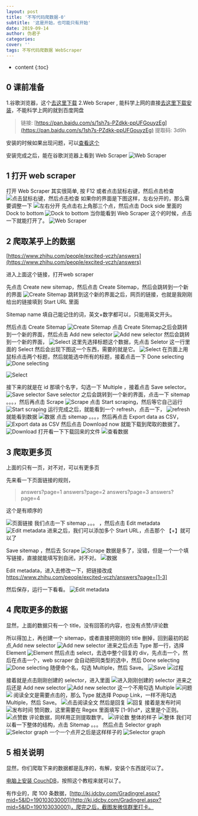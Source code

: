 ```yaml
---
layout: post
title: '不写代码爬数据-0'
subtitle: '这是开始，也可能只有开始'
date: 2019-09-14
author: 伪君子
categories:
cover: ''
tags: 不写代码爬数据 WebScraper
---
```


* content
{:toc}
## 0 课前准备

1.谷歌浏览器，这个[去这里下载](https://www.google.cn/chrome/index.html)
2.Web Scraper , 能科学上网的直接[去这里下载安装](https://chrome.google.com/webstore/detail/jnhgnonknehpejjnehehllkliplmbmhn)，不能科学上网的就到百度网盘
> 链接: [https://pan.baidu.com/s/1sh7s-PZdkk-ppUFGouyzEg](https://pan.baidu.com/s/1sh7s-PZdkk-ppUFGouyzEg)
> 提取码: 3d9h

安装的时候如果出现问题，可以[查看这个](http://www.iwebscraper.com/webscraper-install/)

安装完成之后，能在谷歌浏览器上看到 Web Scraper
![Web Scraper](http://pwqtqal1m.bkt.clouddn.com/FgjqWpzT_r0ucyzi1Itw3oePb2jU)
## 1 打开 web scraper

打开 Web Scraper 其实很简单, 按 F12 或者点击鼠标右键，然后点击检查
![点击鼠标右键，然后点击检查](http://pwqtqal1m.bkt.clouddn.com/FvLFSZB4fYbNFYJHgnEWaTuzM2xf)
如果你的界面是下图这样，左右分开的，那么需要调整一下
![左右分开](http://pwqtqal1m.bkt.clouddn.com/FuoQruikSjIqVzAj5ld7nIS1AgKk)
先点击右上角那三个点，然后点击 Dock side 里面的 Dock to bottom
![Dock to bottom](http://pwqtqal1m.bkt.clouddn.com/FhwHZ9jxB9bUc7c27_e_isaRzDx-)
当你能看到 Web Scraper 这个的时候，点击一下就能打开了。
![Web Scraper](http://pwqtqal1m.bkt.clouddn.com/Fi_VESQ43k_G0BL7zF3gg0zrYZJD)

## 2 爬取某乎上的数据

[https://www.zhihu.com/people/excited-vczh/answers](https://www.zhihu.com/people/excited-vczh/answers)

进入上面这个链接，打开web scraper

先点击 Create new sitemap，然后点击 Create Sitemap，然后会跳转到一个新的界面
![Create Sitemap](http://pwqtqal1m.bkt.clouddn.com/Fh225qjq-LTmoQU1fCQiMYlK2-3L)
跳转到这个新的界面之后，网页的链接，也就是我刚刚给出的链接填到 Start URL 里面

Sitemap name 填自己能记住的词，英文+数字都可以，只能用英文开头。

然后点击 Create Sitemap
![Create Sitemap](http://pwqtqal1m.bkt.clouddn.com/Fl3K62SXppjQzBEHeaz8Mk6arpWE)
点击 Create Sitemap之后会跳转到一个新的界面，然后点击 Add new selector
![Add new selector](http://pwqtqal1m.bkt.clouddn.com/FhRpZYqeAuNlGJKOyXEGfdlPjCaO)
然后会跳转到一个新的界面，
![Select](http://pwqtqal1m.bkt.clouddn.com/FpgiVud4DQ_GIcaT74VuUyorSdg8)
这里先选择标题这个数据，先点击 Seletor 这一行里面的 Select 
然后会出现下图这一个东西，需要的就是它。
![Select](http://pwqtqal1m.bkt.clouddn.com/FnAEkRM4cxkAB2V-7PkK59ej1qJ9)
在页面上用鼠标点击两个标题，然后就能选中所有的标题，接着点击一下 Done selecting
![Done selecting](http://pwqtqal1m.bkt.clouddn.com/FoAYYX6XzCOO7eotO1HI1wxs6Ow_)

![Select](http://pwqtqal1m.bkt.clouddn.com/Fi6yOcO0NCbIKsGrseSWYCYbBahm)

接下来的就是在 id 那填个名字，勾选一下 Multiple ，接着点击 Save selector。
![Save selector](http://pwqtqal1m.bkt.clouddn.com/FmTkSeIfBgYH2KT3NqfyalJBMDev)
Save selector 之后会跳转到一个新的界面，点击一下 sitemap 。。。，然后再点击 Scrape
![Scrape](http://pwqtqal1m.bkt.clouddn.com/FvgSZkqo9_L7Zt45bl-GXxERg0io)
点击 Start scraping，然后等它自己运行
![Start scraping](http://pwqtqal1m.bkt.clouddn.com/FuKvJ9Nxbm2fQq2fUopl_KPavCGW)
运行完成之后，就能看到一个 refresh，点击一下，
![refresh](http://pwqtqal1m.bkt.clouddn.com/FhwZM2IAvYM_7O5W64Y5ecOlg9AN)
就能看到数据
![数据](http://pwqtqal1m.bkt.clouddn.com/FszhPdwkbwcLqlSGaut5KKFOaqkO)
点击 sitemap 。。。，然后再点击 Export data as CSV，
![Export data as CSV](http://pwqtqal1m.bkt.clouddn.com/FoUaFkXqlHB34FEwVbZfYrjvFGEs)
然后点击 Download now 就能下载到爬取的数据了。
![Download](http://pwqtqal1m.bkt.clouddn.com/FqAuTXdcEjz_kv9LsHPitffjV6XL)
打开看一下下载回来的文件
![查看数据](http://pwqtqal1m.bkt.clouddn.com/FvPKeT8mdCMDMHMXYxYXoCwIhooY)


## 3 爬取更多页
上面的只有一页，对不对，可以有更多页

先来看一下页面链接的规则，
>answers?page=1
>answers?page=2
>answers?page=3
>answers?page=4

这个是有顺序的

![页面链接](http://pwqtqal1m.bkt.clouddn.com/FqYVjjG4jPe_hrgzom-WXfdZBKJF)
我们点击一下 sitemap 。。。 ，然后点击 Edit metadata
![Edit metadata](http://pwqtqal1m.bkt.clouddn.com/FlX3UQmiE4lkopU0Ln7I8O2Yc4Ui)
进来之后，我们可以添加多个 Start URL，点击那个 【+】就可以了

Save sitemap ，然后去 Scrape
![Scrape](http://pwqtqal1m.bkt.clouddn.com/Fp0vnl-0_vdqJSxVBjLIf08-rfNF)
数据是多了，没错，但是一个一个填写链接，直接就能填写到自闭，对不对。
![数据](http://pwqtqal1m.bkt.clouddn.com/FoA4_BWnPhENnkGiIyHKBIeNWX6R)

Edit metadata，进入去修改一下，把链接改成 https://www.zhihu.com/people/excited-vczh/answers?page=[1-3]

然后保存，运行一下看看。
![Edit metadata](http://pwqtqal1m.bkt.clouddn.com/FvXNFf6cHW279FhtJrNHzxYn9pe3)

##  4 爬取更多的数据
显然，上面的数据只有一个 title，没有回答的内容，也没有点赞/评论数

所以得加上，再创建一个 sitemap，或者直接把刚刚的 title 删掉，回到最初的起点,Add new selector
![Add new selector](http://pwqtqal1m.bkt.clouddn.com/FhRpZYqeAuNlGJKOyXEGfdlPjCaO)
进来之后点击 Type 那一行，选择 Element
![Element](http://pwqtqal1m.bkt.clouddn.com/FvBlGN_6kb_-_4pfckgIZYEiskOo)
然后点击 select，去选中整个回复的 div，先点击一个，然后在点击一个，web scraper 会自动把同类型的选中，然后 Done selecting
![Done selecting](http://pwqtqal1m.bkt.clouddn.com/FrSuSQIwwm3XeeIIPadwH887B6WT)
随便命个名，勾选 Multiple，然后 Save。
![Save](http://pwqtqal1m.bkt.clouddn.com/FgSpcPXK6W6cJ8ltvmjYxrvs6PrG)
![过程](http://pwqtqal1m.bkt.clouddn.com/FomfY2Us6ra7KuvnLFKclNGu9sZb)

接着就是点击刚刚创建的 selector，进入里面
![进入刚刚创建的 selector](http://pwqtqal1m.bkt.clouddn.com/FhoBkkxlZWtXSpcrB3B8R7JCtwTS)
进来之后还是 Add new selector
![Add new selector](http://pwqtqal1m.bkt.clouddn.com/FucvDZl4pT0ebUxUp0ftFg42LzLJ)
这一个不用勾选 Multiple
![问题](http://pwqtqal1m.bkt.clouddn.com/Fr1FsXJtTsviUkZewcSr81tFKpcY)
![](http://pwqtqal1m.bkt.clouddn.com/FpGEiyg5qPsXrxNayHhxKRVRRzZn)
阅读全文是需要点击的，那么 Type 就选择 Popup Link，一样不用勾选 Multiple，然后 Save。
![点击阅读全文](http://pwqtqal1m.bkt.clouddn.com/FmDSHK24OeSej8HqFyzdLqOrLLzx)
然后是回复
![回复](http://pwqtqal1m.bkt.clouddn.com/Fi92sR-VNuCsWZR9CG31Vm8hnmrd)
接着是发布时间
![发布时间](http://pwqtqal1m.bkt.clouddn.com/FoLiblG3xcFkrZS2WsWXjkDmwkA-)
赞同数，这里需要在 Regex 里面填写 [1-9]\d*，这里是个正则。
![点赞数](http://pwqtqal1m.bkt.clouddn.com/FpLF-4csKJGf0-c-9W4hfawqsMR3)
评论数据，同样用正则提取数字。
![评论数](http://pwqtqal1m.bkt.clouddn.com/FmnHPuCq49j9_ABQPZ-lML-vjkMy)
整体的样子
![整体](http://pwqtqal1m.bkt.clouddn.com/FmfP9LEHI0WNiCxD_5VHbzwsLqVH)
我们可以看一下整体的结构，点击 Sitemap 。。。 然后点击 Selector graph
![Selector graph](http://pwqtqal1m.bkt.clouddn.com/FnDOGofKU3oST76O3vjV-1N9J2pc)
一个一个点开之后是这样样子的
![Selector graph](http://pwqtqal1m.bkt.clouddn.com/Fgos5DV7uWOYEyyvixsB9vl06G_W)

## 5 相关说明
显然，你们爬取下来的数据都是乱序的，有解，安装个东西就可以了。

[电脑上安装 CouchDB](http://www.iwebscraper.com/install-couchdb/)，按照这个教程来就可以了。

有作业的，爬 100 条数据，[http://kj.idcby.com/Gradingrel.aspx?mid=5&ID=190103030001](http://kj.idcby.com/Gradingrel.aspx?mid=5&ID=190103030001)，爬完之后，截图发微信群里打卡。